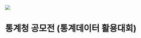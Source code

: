 <img src="https://capsule-render.vercel.app/api?type=waving&color=auto&height=200&section=header&text=Statistical Data Utilization Competition&fontSize=90" />

# 통계청 공모전 (통계데이터 활용대회)
